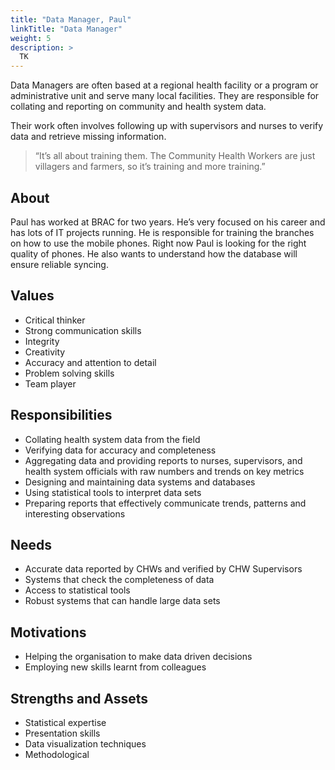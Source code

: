 ```yaml
---
title: "Data Manager, Paul"
linkTitle: "Data Manager"
weight: 5
description: >
  TK
---
```


Data Managers are often based at a regional health facility or a program or administrative unit and serve many local facilities. They are responsible for collating and reporting on community and health system data.

Their work often involves following up with supervisors and nurses to verify data and retrieve missing information.

> “It’s all about training them. The Community Health Workers are just villagers and farmers, so it’s training and more training.”

## About

Paul has worked at BRAC for two years. He’s very focused on his career and has lots of IT projects running. He is responsible for training the branches on how to use the mobile phones. Right now Paul is looking for the right quality of phones. He also wants to understand how the database will ensure reliable syncing.

## Values

- Critical thinker
- Strong communication skills
- Integrity
- Creativity
- Accuracy and attention to detail
- Problem solving skills
- Team player


## Responsibilities

- Collating health system data from the field
- Verifying data for accuracy and completeness
- Aggregating data and providing reports to nurses, supervisors, and health system officials with raw numbers and trends on key metrics
- Designing and maintaining data systems and databases
- Using statistical tools to interpret data sets
- Preparing reports that effectively communicate trends, patterns and interesting observations


## Needs

- Accurate data reported by CHWs and verified by CHW Supervisors
- Systems that check the completeness of data
- Access to statistical tools
- Robust systems that can handle large data sets

## Motivations

- Helping the organisation to make data driven decisions
- Employing new skills learnt from colleagues


## Strengths and Assets

- Statistical expertise
- Presentation skills
- Data visualization techniques
- Methodological
